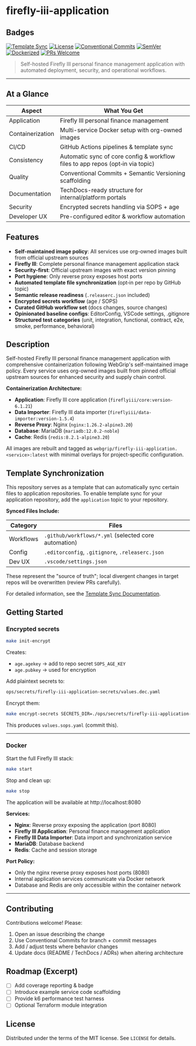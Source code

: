 # firefly-iii-application

## Badges

[![Template Sync](https://img.shields.io/github/actions/workflow/status/webgrip/application-template/sync-template-files.yml?label=template%20sync&style=flat-square)](https://github.com/webgrip/application-template/actions/workflows/sync-template-files.yml)
[![License](https://img.shields.io/github/license/webgrip/application-template?style=flat-square)](LICENSE)
[![Conventional Commits](https://img.shields.io/badge/Conventional%20Commits-1.0.0-orange.svg?style=flat-square)](https://www.conventionalcommits.org)
[![SemVer](https://img.shields.io/badge/semver-2.0.0-blue?style=flat-square)](https://semver.org)
[![Dockerized](https://img.shields.io/badge/containerized-docker-2496ED?logo=docker&logoColor=white&style=flat-square)](https://www.docker.com/)
[![PRs Welcome](https://img.shields.io/badge/PRs-welcome-brightgreen?style=flat-square)](https://github.com/webgrip/application-template/issues)

> Self-hosted Firefly III personal finance management application with automated deployment, security, and operational workflows.

---

## At a Glance

| Aspect | What You Get |
| ------ | ------------- |
| Application | Firefly III personal finance management |
| Containerization | Multi-service Docker setup with org-owned images |
| CI/CD  | GitHub Actions pipelines & template sync |
| Consistency | Automatic sync of core config & workflow files to app repos (opt‑in via topic) |
| Quality | Conventional Commits + Semantic Versioning scaffolding |
| Documentation | TechDocs-ready structure for internal/platform portals |
| Security | Encrypted secrets handling via SOPS + age |
| Developer UX | Pre-configured editor & workflow automation |

## Features

- **Self-maintained image policy**: All services use org-owned images built from official upstream sources
- **Firefly III**: Complete personal finance management application stack
- **Security-first**: Official upstream images with exact version pinning
- **Port hygiene**: Only reverse proxy exposes host ports
- **Automated template file synchronization** (opt‑in per repo by GitHub topic)
- **Semantic release readiness** (`.releaserc.json` included)
- **Encrypted secrets workflow** (age / SOPS)
- **Curated GitHub workflow set** (docs changes, source changes)
- **Opinionated baseline configs**: EditorConfig, VSCode settings, .gitignore
- **Structured test categories** (unit, integration, functional, contract, e2e, smoke, performance, behavioral)

## Description

Self-hosted Firefly III personal finance management application with comprehensive containerization following WebGrip's self-maintained image policy. Every service uses org-owned images built from pinned official upstream sources for enhanced security and supply chain control.

**Containerization Architecture:**
- **Application**: Firefly III core application (`fireflyiii/core:version-6.1.21`)
- **Data Importer**: Firefly III data importer (`fireflyiii/data-importer:version-1.5.4`)
- **Reverse Proxy**: Nginx (`nginx:1.26.2-alpine3.20`)
- **Database**: MariaDB (`mariadb:12.0.2-noble`)
- **Cache**: Redis (`redis:8.2.1-alpine3.20`)

All images are rebuilt and tagged as `webgrip/firefly-iii-application.<service>:latest` with minimal overlays for project-specific configuration.

## Template Synchronization

This repository serves as a template that can automatically sync certain files to application repositories. To enable template sync for your application repository, add the `application` topic to your repository.

**Synced Files Include:**

| Category | Files |
| -------- | ----- |
| Workflows | `.github/workflows/*.yml` (selected core automation) |
| Config | `.editorconfig`, `.gitignore`, `.releaserc.json` |
| Dev UX | `.vscode/settings.json` |

These represent the "source of truth"; local divergent changes in target repos will be overwritten (review PRs carefully).

For detailed information, see the [Template Sync Documentation](docs/techdocs/template-sync.md).


## Getting Started

### Encrypted secrets

```bash
make init-encrypt
```

Creates:

- `age.agekey` → add to repo secret `SOPS_AGE_KEY`
- `age.pubkey` → used for encryption

Add plaintext secrets to:

```bash
ops/secrets/firefly-iii-application-secrets/values.dec.yaml
```

Encrypt them:

```bash
make encrypt-secrets SECRETS_DIR=./ops/secrets/firefly-iii-application-secrets
```

This produces `values.sops.yaml` (commit this).

---

### Docker

Start the full Firefly III stack:

```bash
make start
```

Stop and clean up:

```bash
make stop
```

The application will be available at http://localhost:8080

**Services:**
- **Nginx**: Reverse proxy exposing the application (port 8080)
- **Firefly III Application**: Personal finance management application
- **Firefly III Data Importer**: Data import and synchronization service
- **MariaDB**: Database backend
- **Redis**: Cache and session storage

**Port Policy:**
- Only the nginx reverse proxy exposes host ports (8080)
- Internal application services communicate via Docker network
- Database and Redis are only accessible within the container network

---

## Contributing

Contributions welcome! Please:

1. Open an issue describing the change
2. Use Conventional Commits for branch + commit messages
3. Add / adjust tests where behavior changes
4. Update docs (README / TechDocs / ADRs) when altering architecture

## Roadmap (Excerpt)

- [ ] Add coverage reporting & badge
- [ ] Introduce example service code scaffolding
- [ ] Provide k6 performance test harness
- [ ] Optional Terraform module integration

## License

Distributed under the terms of the MIT license. See `LICENSE` for details.
